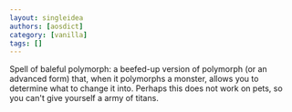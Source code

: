 ```yaml
---
layout: singleidea
authors: [aosdict]
category: [vanilla]
tags: []
---
```

Spell of baleful polymorph: a beefed-up version of polymorph (or an advanced form) that, when it polymorphs a monster, allows you to determine what to change it into. Perhaps this does not work on pets, so you can't give yourself a army of titans.
